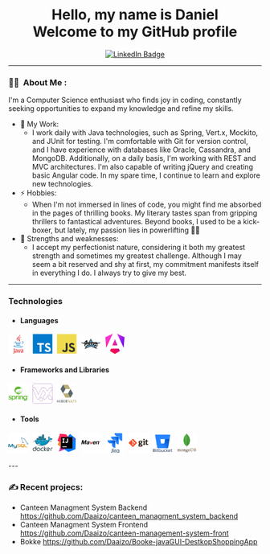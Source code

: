 <h1 align="center">Hello, my name is Daniel <br>Welcome to my GitHub profile</h1>

<p align="center">
<a href="https://www.linkedin.com/in/daniel-charlak-717140226/"><img src="https://img.shields.io/badge/LinkedIn-blue?style=for-the-badge&logo=linkedin&logoColor=white" alt="LinkedIn Badge"></a>
</p>



---
### :man_technologist: &nbsp;About Me :

I'm a Computer Science enthusiast who finds joy in coding, constantly seeking opportunities to expand my knowledge and refine my skills.

- 🔭 My Work:
  - I work daily with Java technologies, such as Spring, Vert.x, Mockito, and JUnit for testing. I'm comfortable with Git for version control, and I have experience with databases like Oracle, Cassandra, and MongoDB. Additionally, on a daily basis, I'm working with REST and MVC architectures. I'm also capable of writing jQuery and creating basic Angular code. In my spare time, I continue to learn and explore new technologies.
- ⚡ Hobbies:
    - When I'm not immersed in lines of code, you might find me absorbed in the pages of thrilling books. My literary tastes span from gripping thrillers to fantastical adventures. Beyond books, I used to be a kick-boxer, but lately, my passion lies in powerlifting :weight_lifting_man:
- 🚀 Strengths and weaknesses:
  - I accept my perfectionist nature, considering it both my greatest strength and sometimes my greatest challenge. Although I may seem a bit reserved and shy at first, my commitment manifests itself in everything I do. I always try to give my best.
---
### Technologies
- #### Languages
<p>
<img src="https://github.com/devicons/devicon/blob/master/icons/java/java-original-wordmark.svg" title="Java" alt="Java" width="40" height="40"/>&nbsp;
<img src="https://github.com/devicons/devicon/blob/master/icons/typescript/typescript-original.svg" title="TypeScript" alt="TypeScript" width="40" height="40"/>&nbsp;
<img src="https://github.com/devicons/devicon/blob/master/icons/javascript/javascript-original.svg" title="JavaScript" alt="JavaScript" width="40" height="40"/>&nbsp;
<img src="https://github.com/devicons/devicon/blob/master/icons/groovy/groovy-original.svg" title="Groovy" alt="Groovy" width="40" height="40"/>&nbsp;
<img src="https://github.com/devicons/devicon/blob/master/icons/angular/angular-original.svg" title="Angular" alt="Angular" width="40" height="40"/>&nbsp;
</p>

- #### Frameworks and Libraries
<p>
<img src="https://github.com/devicons/devicon/blob/master/icons/spring/spring-original-wordmark.svg" title="Spring" alt="Spring" width="40" height="40"/>&nbsp;
<img src="https://github.com/devicons/devicon/blob/master/icons/vertx/vertx-line.svg" title="Vertx" alt="Vertx" width="40" height="40"/>&nbsp;
<img src="https://github.com/devicons/devicon/blob/master/icons/hibernate/hibernate-original-wordmark.svg" title="Hibernate" alt="Hibernate" width="40" height="40"/>&nbsp;
</p>

- #### Tools
<p>
<img src="https://github.com/devicons/devicon/blob/master/icons/mysql/mysql-original-wordmark.svg" title="MySQL" alt="MySQL" width="40" height="40"/>&nbsp;
<img src="https://github.com/devicons/devicon/blob/master/icons/docker/docker-original-wordmark.svg" title="Docker" alt="Docker" width="40" height="40"/>&nbsp;
<img src="https://github.com/devicons/devicon/blob/master/icons/intellij/intellij-original.svg" title="IntelliJ IDEA" alt="IntelliJ IDEA" width="40" height="40"/>&nbsp;
<img src="https://github.com/devicons/devicon/blob/master/icons/maven/maven-original-wordmark.svg" title="Maven" alt="Maven" width="40" height="40"/>&nbsp;
<img src="https://github.com/devicons/devicon/blob/master/icons/jira/jira-original-wordmark.svg" title="Jira" alt="Jira" width="40" height="40"/>&nbsp;
<img src="https://github.com/devicons/devicon/blob/master/icons/git/git-original-wordmark.svg" title="Git" alt="Git" width="40" height="40"/>&nbsp;
<img src="https://github.com/devicons/devicon/blob/master/icons/bitbucket/bitbucket-original-wordmark.svg" title="Bitbucket" alt="Bitbucket" width="40" height="40"/>&nbsp;
 <img src="https://github.com/devicons/devicon/blob/master/icons/mongodb/mongodb-original-wordmark.svg" title="MongoDB" alt="MongoDB" width="40" height="40"/>&nbsp;
</p>
---

### ✍️ Recent projecs: 
- Canteen Managment System Backend https://github.com/Daaizo/canteen_managment_system_backend
- Canteen Managment System Frontend https://github.com/Daaizo/canteen-management-system-front
- Bokke https://github.com/Daaizo/Booke-javaGUI-DestkopShoppingApp

